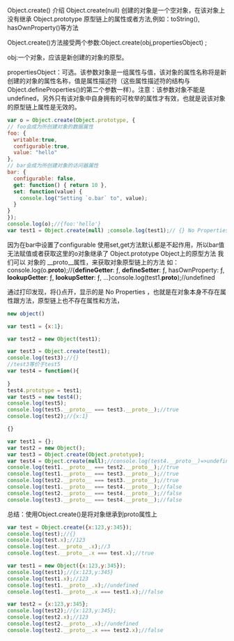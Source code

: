 Object.create() 介绍
Object.create(null) 创建的对象是一个空对象，在该对象上没有继承 Object.prototype 原型链上的属性或者方法,例如：toString(), hasOwnProperty()等方法

Object.create()方法接受两个参数:Object.create(obj,propertiesObject) ;

obj:一个对象，应该是新创建的对象的原型。

propertiesObject：可选。该参数对象是一组属性与值，该对象的属性名称将是新创建的对象的属性名称，值是属性描述符（这些属性描述符的结构与Object.defineProperties()的第二个参数一样）。注意：该参数对象不能是 undefined，另外只有该对象中自身拥有的可枚举的属性才有效，也就是说该对象的原型链上属性是无效的。
  ```javascript
var o = Object.create(Object.prototype, {
  // foo会成为所创建对象的数据属性
  foo: { 
    writable:true,
    configurable:true,
    value: "hello" 
  },
  // bar会成为所创建对象的访问器属性
  bar: {
    configurable: false,
    get: function() { return 10 },
    set: function(value) {
      console.log("Setting `o.bar` to", value);
    }
  }
});
console.log(o);//{foo:'hello'}
var test1 = Object.create(null) ;console.log(test1);// {} No Properties 
  ```
因为在bar中设置了configurable 使用set,get方法默认都是不起作用，所以bar值无法赋值或者获取这里的o对象继承了 Object.prototype  Object上的原型方法
我们可以 对象的 __proto__属性，来获取对象原型链上的方法 如：
console.log(o.__proto__);//{__defineGetter__: ƒ, __defineSetter__: ƒ, hasOwnProperty: ƒ, __lookupGetter__: ƒ, __lookupSetter__: ƒ, …}console.log(test1.__proto__);//undefined

通过打印发现，将{}点开，显示的是 No Properties ，也就是在对象本身不存在属性跟方法，原型链上也不存在属性和方法，

  ```javascript
new object()

var test1 = {x:1};

var test2 = new Object(test1);

var test3 = Object.create(test1);
console.log(test3);//{} 
//test3等价于test5
var test4 = function(){
　　
}
test4.prototype = test1;
var test5 = new test4();
console.log(test5);
console.log(test5.__proto__ === test3.__proto__);//true
console.log(test2);//{x:1}

{}

var test1 = {};
var test2 = new Object();
var test3 = Object.create(Object.prototype);
var test4 = Object.create(null);//console.log(test4.__proto__)=>undefined 没有继承原型属性和方法
console.log(test1.__proto__ === test2.__proto__);//true
console.log(test1.__proto__ === test3.__proto__);//true
console.log(test2.__proto__ === test3.__proto__);//true
console.log(test1.__proto__ === test4.__proto__);//false
console.log(test2.__proto__ === test4.__proto__);//false
console.log(test3.__proto__ === test4.__proto__);//false
  ```

总结：使用Object.create()是将对象继承到proto属性上
  ```javascript
var test = Object.create({x:123,y:345});
console.log(test);//{}
console.log(test.x);//123
console.log(test.__proto__.x);//3
console.log(test.__proto__.x === test.x);//true

var test1 = new Object({x:123,y:345});
console.log(test1);//{x:123,y:345}
console.log(test1.x);//123
console.log(test1.__proto__.x);//undefined
console.log(test1.__proto__.x === test1.x);//false

var test2 = {x:123,y:345};
console.log(test2);//{x:123,y:345};
console.log(test2.x);//123
console.log(test2.__proto__.x);//undefined
console.log(test2.__proto__.x === test2.x);//false
  ```